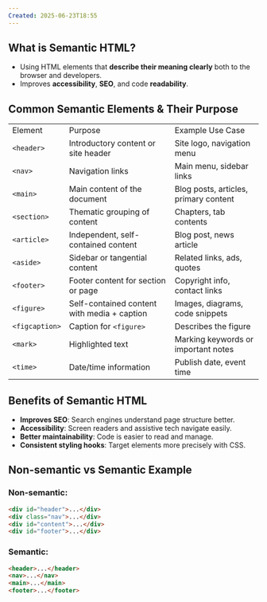 ```yaml
---
Created: 2025-06-23T18:55
---
```

## What is Semantic HTML?

- Using HTML elements that **describe their meaning clearly** both to the browser and developers.
- Improves **accessibility**, **SEO**, and code **readability**.

  

## Common Semantic Elements & Their Purpose

|   |   |   |
|---|---|---|
|Element|Purpose|Example Use Case|
|`<header>`|Introductory content or site header|Site logo, navigation menu|
|`<nav>`|Navigation links|Main menu, sidebar links|
|`<main>`|Main content of the document|Blog posts, articles, primary content|
|`<section>`|Thematic grouping of content|Chapters, tab contents|
|`<article>`|Independent, self-contained content|Blog post, news article|
|`<aside>`|Sidebar or tangential content|Related links, ads, quotes|
|`<footer>`|Footer content for section or page|Copyright info, contact links|
|`<figure>`|Self-contained content with media + caption|Images, diagrams, code snippets|
|`<figcaption>`|Caption for `<figure>`|Describes the figure|
|`<mark>`|Highlighted text|Marking keywords or important notes|
|`<time>`|Date/time information|Publish date, event time|

  

## Benefits of Semantic HTML

- **Improves SEO**: Search engines understand page structure better.
- **Accessibility**: Screen readers and assistive tech navigate easily.
- **Better maintainability**: Code is easier to read and manage.
- **Consistent styling hooks**: Target elements more precisely with CSS.

  

## Non-semantic vs Semantic Example

### Non-semantic:

```HTML
<div id="header">...</div>
<div class="nav">...</div>
<div id="content">...</div>
<div id="footer">...</div>
```

### Semantic:

```HTML
<header>...</header>
<nav>...</nav>
<main>...</main>
<footer>...</footer>
```